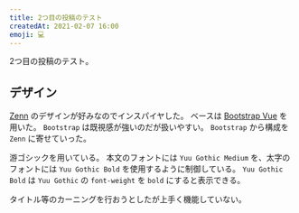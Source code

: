```yaml
---
title: 2つ目の投稿のテスト
createdAt: 2021-02-07 16:00
emoji: 💻
---
```


2つ目の投稿のテスト。

## デザイン

[Zenn](https://zenn.dev/) のデザインが好みなのでインスパイヤした。
ベースは [Bootstrap Vue](https://bootstrap-vue.org/) を用いた。
`Bootstrap` は既視感が強いのだが扱いやすい。
`Bootstrap` から構成を `Zenn` に寄せていった。

游ゴシックを用いている。
本文のフォントには `Yuu Gothic Medium` を、太字のフォントには `Yuu Gothic Bold` を使用するように制御している。
`Yuu Gothic Bold` は `Yuu Gothic` の `font-weight` を `bold` にすると表示できる。

タイトル等のカーニングを行おうとしたが上手く機能していない。
